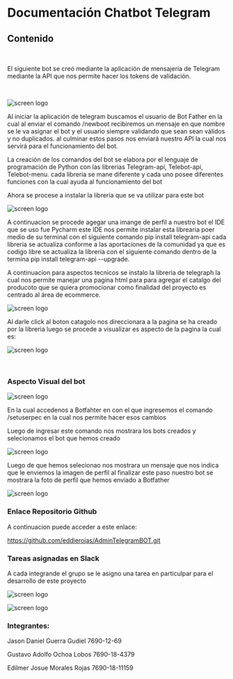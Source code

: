 # Documentación Chatbot Telegram
## Contenido <br>
<br>
<p>El siguiente bot se creó mediante la aplicación de mensajería de Telegram mediante la API que nos permite hacer los tokens de validación.</p><br>

![screen logo](/imagen/imagen.jpg)<br>
<p>Al iniciar la aplicación de telegram buscamos el usuario de Bot Father en la cual al enviar el comando /newboot recibiremos un mensaje en que nombre se le va asignar el bot y el usuario siempre validando que sean sean válidos y no duplicados. al culminar estos pasos nos enviará nuestro API la cual nos servirá para el funcionamiento del bot.</p>

<p>La creación de los comandos del bot se elabora por el lenguaje de programación de Python con las librerias Telegram-api, Telebot-api, Telebot-menu. cada libreria se mane diferente y cada uno posee diferentes funciones con la cual ayuda al funcionamiento del bot
</p>
<p>Ahora se procese a instalar la libreria que se va utilizar para este bot</p>

![screen logo](/imagen/imagen2.jpg)<br>
<p>A continuacion se procede agegar una imange de perfil a nuestro bot el IDE que se uso fue Pycharm este IDE nos permite instalar esta librearia poer medio de su terminal con el siguiente comando pip install telegram-api cada libreria se actualiza conforme a las aportaciones de la comunidad ya que es codigo libre se actualiza la libreria con el siguiente comando dentro de la termina pip install telegram-api --upgrade.</p>
<p>A continuacion para aspectos tecnicos se instalo la libreria de telegraph la cual nos permite manejar una pagina html para para agregar el catalgo del producoto que se quiera promocionar como finalidad del proyecto es centrado al área de ecommerce.
</p>

![screen logo](/imagen/imagen9.jpg)<br>
<p>Al darle click al boton catagolo nos direccionara a la pagina se ha creado por la libreria luego se procede a visualizar es aspecto de la pagina la cual es:
</p>

![screen logo](/imagen/imagen10.jpeg)

<br>

### Aspecto Visual del bot

![screen logo](/imagen/imagen3.jpg)<br>
<p>En la cual accedenos a Botfahter en con el que ingresemos el comando /setuserpec en la cual nos permite hacer esos cambios</p>
<p>Luego de ingresar este comando nos mostrara los bots creados y selecionamos el bot que hemos creado</p>

![screen logo](/imagen/imagen4.jpg)<br>
<p>Luego de que hemos selecionao nos mostrara un mensaje que nos indica que le enviemos la imagen de perfil al finalizar este paso nuestro bot se mostrara la foto de perfil que hemos enviado a Botfather</p>

![screen logo](/imagen/imagen5.jpg)<br>

### Enlace Repositorio Github
<p>A continuacion puede acceder a este enlace: </p>

<https://github.com/eddierojas/AdminTelegramBOT.git>


### Tareas asignadas en Slack
<p>A cada integrande el grupo se le asigno una tarea en particulpar para el desarrollo de este proyecto</p>

![screen logo](/imagen/imagen6.jpg)<br>

![screen logo](/imagen/imagen7.jpg)<br>

### Integrantes:
<p>Jason Daniel Guerra Gudiel          7690-12-69</p>
<p>Gustavo Adolfo Ochoa Lobos          7690-18-4379</p>
<p>Edilmer Josue Morales Rojas         7690-18-11159</p>